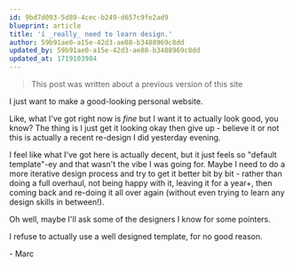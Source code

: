 ```yaml
---
id: 9bd7d093-5d89-4cec-b249-d657c9fe2ad9
blueprint: article
title: 'i _really_ need to learn design.'
author: 59b91ae0-a15e-42d3-ae08-b3488969c8dd
updated_by: 59b91ae0-a15e-42d3-ae08-b3488969c8dd
updated_at: 1719103984
---
```

> This post was written about a previous version of this site

I just want to make a good-looking personal website.

Like, what I've got right now is _fine_ but I want it to actually look good, you know? The thing is I just get it looking okay then give up - believe it or not this is actually a recent re-design I did yesterday evening.

I feel like what I've got here is actually decent, but it just feels so "default template"-ey and that wasn't the vibe I was going for. Maybe I need to do a more iterative design process and try to get it better bit by bit - rather than doing a full overhaul, not being happy with it, leaving it for a year+, then coming back and re-doing it all over again (without even trying to learn any design skills in between!).

Oh well, maybe I'll ask some of the designers I know for some pointers.

I refuse to actually use a well designed template, for no good reason.

\- Marc